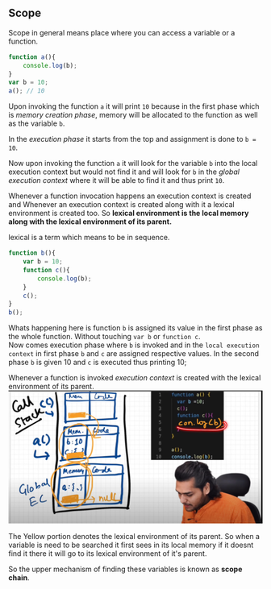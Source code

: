 ## Scope 

Scope in general means place where you can access a variable or a function. 
```js
function a(){
    console.log(b);
}
var b = 10; 
a(); // 10
```
Upon invoking the function ``a`` it will print ``10`` because in the first phase which is _memory creation phase_, memory will be allocated to the function as well as the variable ``b``.   

In the _execution phase_ it starts from the top and assignment is done to ``b = 10``. 

Now upon invoking the function ``a`` it will look for the variable ``b`` into the local execution context but would not find it and will look for ``b`` in the _global execution context_ where it will be able to find it and thus print ``10``. 

Whenever a function invocation happens an execution context is created and
Whenever an execution context is created along with it a lexical environment is created too. So 
**lexical environment is the local memory along with the lexical environment of its parent.**

lexical is a term which means to be in sequence. 

```js
function b(){                         
    var b = 10;
    function c(){
        console.log(b);
    }
    c();
}
b();
```
Whats happening here is function ``b`` is assigned its value in the first phase as the whole function. 
Without touching ``var b`` or ``function c``.  
Now comes execution phase where ``b`` is invoked and in the ``local execution context`` in first phase ``b`` and ``c`` are assigned respective values. In the second phase ``b`` is given 10 and ``c`` is executed thus printing 10; 

Whenever a function is invoked _execution context_ is created with the lexical environment of its parent. 
![](../images/cor-js-01.png)

The Yellow portion denotes the lexical environment of its parent. So when a variable is need to be searched it first sees in its local memory if it doesnt find it there it will go to its lexical environment of it's parent. 

So the upper mechanism of finding these variables is known as **scope chain**. 
